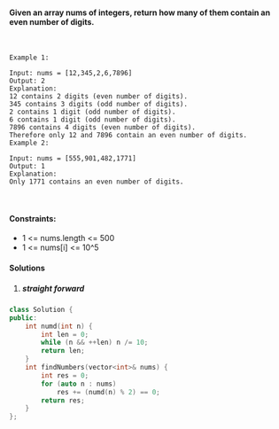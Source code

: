 #### Given an array nums of integers, return how many of them contain an even number of digits.
 

```
Example 1:

Input: nums = [12,345,2,6,7896]
Output: 2
Explanation: 
12 contains 2 digits (even number of digits). 
345 contains 3 digits (odd number of digits). 
2 contains 1 digit (odd number of digits). 
6 contains 1 digit (odd number of digits). 
7896 contains 4 digits (even number of digits). 
Therefore only 12 and 7896 contain an even number of digits.
Example 2:

Input: nums = [555,901,482,1771]
Output: 1 
Explanation: 
Only 1771 contains an even number of digits.
```
 

#### Constraints:

- 1 <= nums.length <= 500
- 1 <= nums[i] <= 10^5

#### Solutions

1. ##### straight forward

```cpp
class Solution {
public:
    int numd(int n) {
        int len = 0;
        while (n && ++len) n /= 10;
        return len;
    }
    int findNumbers(vector<int>& nums) {
        int res = 0;
        for (auto n : nums)
            res += (numd(n) % 2) == 0;
        return res;
    }
};
```